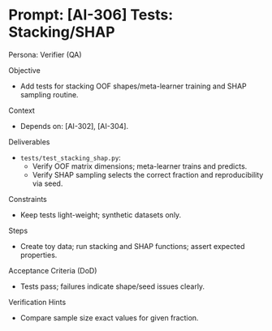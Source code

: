 # Prompt: [AI-306] Tests: Stacking/SHAP

Persona: Verifier (QA)

Objective
- Add tests for stacking OOF shapes/meta-learner training and SHAP sampling routine.

Context
- Depends on: [AI-302], [AI-304].

Deliverables
- `tests/test_stacking_shap.py`:
  - Verify OOF matrix dimensions; meta-learner trains and predicts.
  - Verify SHAP sampling selects the correct fraction and reproducibility via seed.

Constraints
- Keep tests light-weight; synthetic datasets only.

Steps
- Create toy data; run stacking and SHAP functions; assert expected properties.

Acceptance Criteria (DoD)
- Tests pass; failures indicate shape/seed issues clearly.

Verification Hints
- Compare sample size exact values for given fraction.

